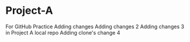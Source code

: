 # Project-A
For GitHub Practice 
Adding changes
Adding changes 2
Adding changes 3 in Project A local repo
Adding clone's change 4
